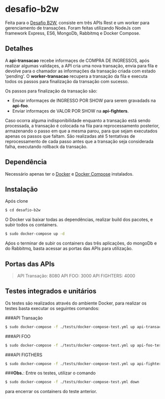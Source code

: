 # desafio-b2w
Feita para o [Desafio B2W](https://github.com/admatic-tool/vaga-b2wads-senior), consiste em três APIs Rest e um worker para gerenciamento de transações. Foram feitas utilizando NodeJs com framework Express, ES6, MongoDb, Rabbitmq e Docker Compose.

## Detalhes
A **api-transacao** recebe informaçes de COMPRA DE INGRESSOS, após realizar algumas validaçes, a API cria uma nova transação, envia para fila e devolve para o chamador as informações da transação criada com estado 'pending'. 
O **worker-transacao** recupera a transação da fila e executa todos os passos para finalização da transação com sucesso.

Os passos para finalização da transação são:
- Enviar informaçes de INGRESSO POR SHOW para serem gravadads na **api-foo**.
- Enviar informaçes de VALOR POR SHOW na **api-fighters**.

Caso ocorra alguma indisponibilidade enquanto a transação está sendo processada, a transação é colocada na fila para reprocessamento posterior, armazenando o passo em que a mesma parou, para que sejam executados apenas os passos que faltam.
São realizadas até 5 tentativas de reprocessamento de cada passo antes que a transação seja considerada falha, executando rollback da transação. 

## Dependência
Necessário apenas ter o [Docker](https://docs.docker.com/install/) e [Docker Compose](https://docs.docker.com/compose/install/) instalados.

## Instalação
Após clone
```sh
$ cd desafio-b2w
```
O Docker vai baixar todas as dependências, realizar build dos pacotes, e subir todos os containers.
```sh
$ sudo docker-compose up -d
```
Aṕos o terminar de subir os containers das três aplicações, do mongoDb e do Rabbitmq, basta acessar as portas das APIs para utilização.

## Portas das APIs
> API Transação: 8080
> API FOO: 3000
> API FIGHTERS: 4000

## Testes integrados e unitários
Os testes são realizados através do ambiente Docker, para realizar os testes basta executar os seguintes comandos:

###API Transação
```sh
$ sudo docker-compose -f ./tests/docker-compose-test.yml up api-transacao-test
```

###API FOO
```sh
$ sudo docker-compose -f ./tests/docker-compose-test.yml up api-foo-test
```

###API FIGTHERS
```sh
$ sudo docker-compose -f ./tests/docker-compose-test.yml up api-fighters-test
```

###**Obs.**: Entre os testes, utilizar o comando
```sh
$ sudo docker-compose -f ./tests/docker-compose-test.yml down
```
para encerrar os containers do teste anterior.

